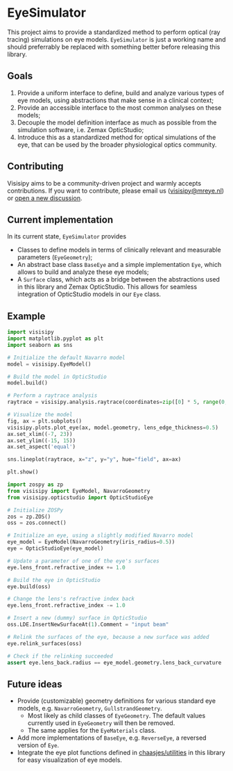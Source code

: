 # EyeSimulator

This project aims to provide a standardized method to perform optical (ray tracing) simulations on eye models. `EyeSimulator` is just a working name and should preferrably be replaced with something better before releasing this library.

## Goals

1. Provide a uniform interface to define, build and analyze various types of eye models, using abstractions that make sense in a clinical context;
2. Provide an accessible interface to the most common analyses on these models;
3. Decouple the model definition interface as much as possible from the simulation software, i.e. Zemax OpticStudio;
4. Introduce this as a standardized method for optical simulations of the eye, that can be used by the broader physiological optics community.

## Contributing

Visisipy aims to be a community-driven project and warmly accepts contributions. If you want to contribute, please email us (visisipy@mreye.nl) or [open a new discussion](https://github.com/MREYE-LUMC/visisipy/discussions).

## Current implementation

In its current state, `EyeSimulator` provides

- Classes to define models in terms of clinically relevant and measurable parameters (`EyeGeometry`);
- An abstract base class `BaseEye` and a simple implementation `Eye`, which allows to build and analyze these eye models;
- A `Surface` class, which acts as a bridge between the abstractions used in this library and Zemax OpticStudio. This allows for seamless integration of OpticStudio models in our `Eye` class.

## Example

```python
import visisipy
import matplotlib.pyplot as plt
import seaborn as sns

# Initialize the default Navarro model
model = visisipy.EyeModel()

# Build the model in OpticStudio
model.build()

# Perform a raytrace analysis
raytrace = visisipy.analysis.raytrace(coordinates=zip([0] * 5, range(0, 60, 10)))

# Visualize the model
fig, ax = plt.subplots()
visisipy.plots.plot_eye(ax, model.geometry, lens_edge_thickness=0.5)
ax.set_xlim((-7, 23))
ax.set_ylim((-15, 15))
ax.set_aspect('equal')

sns.lineplot(raytrace, x="z", y="y", hue="field", ax=ax)

plt.show()
```

```python
import zospy as zp
from visisipy import EyeModel, NavarroGeometry
from visisipy.opticstudio import OpticStudioEye

# Initialize ZOSPy
zos = zp.ZOS()
oss = zos.connect()

# Initialize an eye, using a slightly modified Navarro model
eye_model = EyeModel(NavarroGeometry(iris_radius=0.5))
eye = OpticStudioEye(eye_model)

# Update a parameter of one of the eye's surfaces
eye.lens_front.refractive_index += 1.0

# Build the eye in OpticStudio
eye.build(oss)

# Change the lens's refractive index back
eye.lens_front.refractive_index -= 1.0

# Insert a new (dummy) surface in OpticStudio
oss.LDE.InsertNewSurfaceAt(1).Comment = "input beam"

# Relink the surfaces of the eye, because a new surface was added
eye.relink_surfaces(oss)

# Check if the relinking succeeded
assert eye.lens_back.radius == eye_model.geometry.lens_back_curvature
```

## Future ideas

- Provide (customizable) geometry definitions for various standard eye models, e.g. `NavarroGeometry`, `GullstrandGeometry`.
    - Most likely as child classes of `EyeGeometry`. The default values currently used in `EyeGeometry` will then be removed.
    - The same applies for the `EyeMaterials` class.
- Add more implementations of `BaseEye`, e.g. `ReverseEye`, a reversed version of `Eye`.
- Integrate the eye plot functions defined in [chaasjes/utilities](https://git.lumc.nl/chaasjes/utilities/-/tree/main/utilities/plots/eye) in this library for easy visualization of eye models.